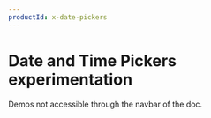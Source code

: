 ```yaml
---
productId: x-date-pickers
---
```


# Date and Time Pickers experimentation

Demos not accessible through the navbar of the doc.
